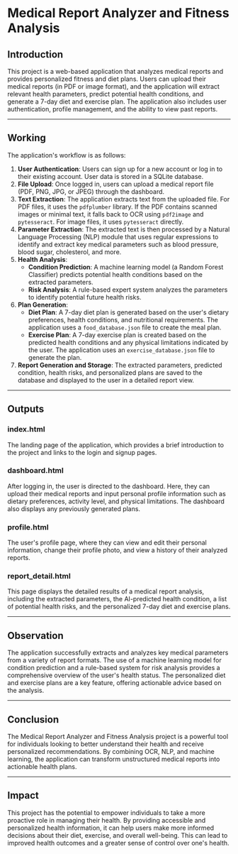 # Medical Report Analyzer and Fitness Analysis

## Introduction

This project is a web-based application that analyzes medical reports and provides personalized fitness and diet plans. Users can upload their medical reports (in PDF or image format), and the application will extract relevant health parameters, predict potential health conditions, and generate a 7-day diet and exercise plan. The application also includes user authentication, profile management, and the ability to view past reports.

---

## Working

The application's workflow is as follows:

1.  **User Authentication**: Users can sign up for a new account or log in to their existing account. User data is stored in a SQLite database.
2.  **File Upload**: Once logged in, users can upload a medical report file (PDF, PNG, JPG, or JPEG) through the dashboard.
3.  **Text Extraction**: The application extracts text from the uploaded file. For PDF files, it uses the `pdfplumber` library. If the PDF contains scanned images or minimal text, it falls back to OCR using `pdf2image` and `pytesseract`. For image files, it uses `pytesseract` directly.
4.  **Parameter Extraction**: The extracted text is then processed by a Natural Language Processing (NLP) module that uses regular expressions to identify and extract key medical parameters such as blood pressure, blood sugar, cholesterol, and more.
5.  **Health Analysis**:
    * **Condition Prediction**: A machine learning model (a Random Forest Classifier) predicts potential health conditions based on the extracted parameters.
    * **Risk Analysis**: A rule-based expert system analyzes the parameters to identify potential future health risks.
6.  **Plan Generation**:
    * **Diet Plan**: A 7-day diet plan is generated based on the user's dietary preferences, health conditions, and nutritional requirements. The application uses a `food_database.json` file to create the meal plan.
    * **Exercise Plan**: A 7-day exercise plan is created based on the predicted health conditions and any physical limitations indicated by the user. The application uses an `exercise_database.json` file to generate the plan.
7.  **Report Generation and Storage**: The extracted parameters, predicted condition, health risks, and personalized plans are saved to the database and displayed to the user in a detailed report view.

---

## Outputs

### index.html

The landing page of the application, which provides a brief introduction to the project and links to the login and signup pages.

### dashboard.html

After logging in, the user is directed to the dashboard. Here, they can upload their medical reports and input personal profile information such as dietary preferences, activity level, and physical limitations. The dashboard also displays any previously generated plans.

### profile.html

The user's profile page, where they can view and edit their personal information, change their profile photo, and view a history of their analyzed reports.

### report_detail.html

This page displays the detailed results of a medical report analysis, including the extracted parameters, the AI-predicted health condition, a list of potential health risks, and the personalized 7-day diet and exercise plans.

---

## Observation

The application successfully extracts and analyzes key medical parameters from a variety of report formats. The use of a machine learning model for condition prediction and a rule-based system for risk analysis provides a comprehensive overview of the user's health status. The personalized diet and exercise plans are a key feature, offering actionable advice based on the analysis.

---

## Conclusion

The Medical Report Analyzer and Fitness Analysis project is a powerful tool for individuals looking to better understand their health and receive personalized recommendations. By combining OCR, NLP, and machine learning, the application can transform unstructured medical reports into actionable health plans.

---

## Impact

This project has the potential to empower individuals to take a more proactive role in managing their health. By providing accessible and personalized health information, it can help users make more informed decisions about their diet, exercise, and overall well-being. This can lead to improved health outcomes and a greater sense of control over one's health.
